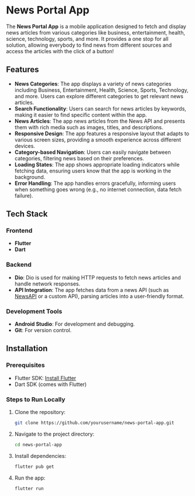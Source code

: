 # News Portal App
The **News Portal App** is a mobile application designed to fetch and display news articles from various categories like business, entertainment, health, science, technology, sports, and more. It provides a one stop for all solution, allowing everybody to find news from different sources and access the articles with the click of a button!

## Features
- **News Categories**: The app displays a variety of news categories including Business, Entertainment, Health, Science, Sports, Technology, and more. Users can explore different categories to get relevant news articles. 
- **Search Functionality**: Users can search for news articles by keywords, making it easier to find specific content within the app.
- **News Articles**: The app news articles from the News API and presents them with rich media such as images, titles, and descriptions.
- **Responsive Design**: The app features a responsive layout that adapts to various screen sizes, providing a smooth experience across different devices.
- **Category-based Navigation**: Users can easily navigate between categories, filtering news based on their preferences.
- **Loading States**: The app shows appropriate loading indicators while fetching data, ensuring users know that the app is working in the background.
- **Error Handling**: The app handles errors gracefully, informing users when something goes wrong (e.g., no internet connection, data fetch failure).

## Tech Stack
### Frontend
- **Flutter**
- **Dart**

### Backend
- **Dio**: Dio is used for making HTTP requests to fetch news articles and handle network responses.
- **API Integration**: The app fetches data from a news API (such as [NewsAPI](https://newsapi.org/) or a custom API), parsing articles into a user-friendly format.

### Development Tools
- **Android Studio**: For development and debugging.
- **Git**: For version control.

## Installation
### Prerequisites
- Flutter SDK: [Install Flutter](https://flutter.dev/docs/get-started/install)
- Dart SDK (comes with Flutter)

### Steps to Run Locally
1. Clone the repository:
   ```bash
   git clone https://github.com/yourusername/news-portal-app.git
   ```

2. Navigate to the project directory:
   ```bash
   cd news-portal-app
   ```

3. Install dependencies:
   ```bash
   flutter pub get
   ```

4. Run the app:
   ```bash
   flutter run
   ```

